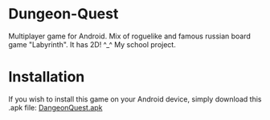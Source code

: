 # Dungeon-Quest
Multiplayer game for Android. Mix of roguelike and famous russian board game "Labyrinth". It has 2D! ^_^ My school project.

# Installation
If you wish to install this game on your Android device, simply download this .apk file:
[DangeonQuest.apk](https://github.com/ArtemPt239/Dungeon-Quest/raw/master/DangeonQuest/out/production/DangeonQuest/DangeonQuest.apk)
